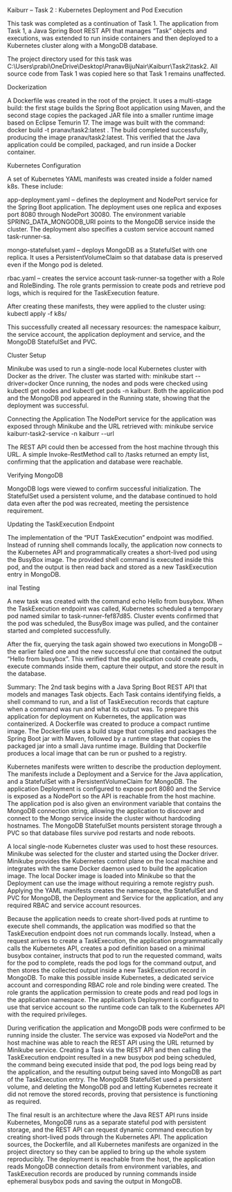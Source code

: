 Kaiburr – Task 2 : Kubernetes Deployment and Pod Execution

This task was completed as a continuation of Task 1.
The application from Task 1, a Java Spring Boot REST API that manages “Task” objects and executions, was extended to run inside containers and then deployed to a Kubernetes cluster along with a MongoDB database.

The project directory used for this task was
C:\Users\prabi\OneDrive\Desktop\PranavBijuNair\Kaiburr\Task2\task2.
All source code from Task 1 was copied here so that Task 1 remains unaffected.

Dockerization

A Dockerfile was created in the root of the project.
It uses a multi-stage build: the first stage builds the Spring Boot application using Maven, and the second stage copies the packaged JAR file into a smaller runtime image based on Eclipse Temurin 17.
The image was built with the command:
docker build -t pranav/task2:latest .
The build completed successfully, producing the image pranav/task2:latest.
This verified that the Java application could be compiled, packaged, and run inside a Docker container.

Kubernetes Configuration

A set of Kubernetes YAML manifests was created inside a folder named k8s.
These include:

app-deployment.yaml – defines the deployment and NodePort service for the Spring Boot application.
The deployment uses one replica and exposes port 8080 through NodePort 30080.
The environment variable SPRING_DATA_MONGODB_URI points to the MongoDB service inside the cluster.
The deployment also specifies a custom service account named task-runner-sa.

mongo-statefulset.yaml – deploys MongoDB as a StatefulSet with one replica.
It uses a PersistentVolumeClaim so that database data is preserved even if the Mongo pod is deleted.

rbac.yaml – creates the service account task-runner-sa together with a Role and RoleBinding.
The role grants permission to create pods and retrieve pod logs, which is required for the TaskExecution feature.

After creating these manifests, they were applied to the cluster using:
kubectl apply -f k8s/

This successfully created all necessary resources: the namespace kaiburr, the service account, the application deployment and service, and the MongoDB StatefulSet and PVC.

Cluster Setup

Minikube was used to run a single-node local Kubernetes cluster with Docker as the driver.
The cluster was started with:
minikube start --driver=docker
Once running, the nodes and pods were checked using kubectl get nodes and kubectl get pods -n kaiburr.
Both the application pod and the MongoDB pod appeared in the Running state, showing that the deployment was successful.

Connecting the Application
The NodePort service for the application was exposed through Minikube and the URL retrieved with:
minikube service kaiburr-task2-service -n kaiburr --url

The REST API could then be accessed from the host machine through this URL.
A simple Invoke-RestMethod call to /tasks returned an empty list, confirming that the application and database were reachable.

Verifying MongoDB

MongoDB logs were viewed to confirm successful initialization.
The StatefulSet used a persistent volume, and the database continued to hold data even after the pod was recreated, meeting the persistence requirement.

Updating the TaskExecution Endpoint

The implementation of the “PUT TaskExecution” endpoint was modified.
Instead of running shell commands locally, the application now connects to the Kubernetes API and programmatically creates a short-lived pod using the BusyBox image.
The provided shell command is executed inside this pod, and the output is then read back and stored as a new TaskExecution entry in MongoDB.

inal Testing

A new task was created with the command echo Hello from busybox.
When the TaskExecution endpoint was called, Kubernetes scheduled a temporary pod named similar to task-runner-fef87d85.
Cluster events confirmed that the pod was scheduled, the BusyBox image was pulled, and the container started and completed successfully.

After the fix, querying the task again showed two executions in MongoDB – the earlier failed one and the new successful one that contained the output “Hello from busybox”.
This verified that the application could create pods, execute commands inside them, capture their output, and store the result in the database.


Summary:
The 2nd task begins with a Java Spring Boot REST API that models and manages Task objects. Each Task contains identifying fields, a shell command to run, and a list of TaskExecution records that capture when a command was run and what its output was. To prepare this application for deployment on Kubernetes, the application was containerized. A Dockerfile was created to produce a compact runtime image. The Dockerfile uses a build stage that compiles and packages the Spring Boot jar with Maven, followed by a runtime stage that copies the packaged jar into a small Java runtime image. Building that Dockerfile produces a local image that can be run or pushed to a registry.

Kubernetes manifests were written to describe the production deployment. The manifests include a Deployment and a Service for the Java application, and a StatefulSet with a PersistentVolumeClaim for MongoDB. The application Deployment is configured to expose port 8080 and the Service is exposed as a NodePort so the API is reachable from the host machine. The application pod is also given an environment variable that contains the MongoDB connection string, allowing the application to discover and connect to the Mongo service inside the cluster without hardcoding hostnames. The MongoDB StatefulSet mounts persistent storage through a PVC so that database files survive pod restarts and node reboots.

A local single-node Kubernetes cluster was used to host these resources. Minikube was selected for the cluster and started using the Docker driver. Minikube provides the Kubernetes control plane on the local machine and integrates with the same Docker daemon used to build the application image. The local Docker image is loaded into Minikube so that the Deployment can use the image without requiring a remote registry push. Applying the YAML manifests creates the namespace, the StatefulSet and PVC for MongoDB, the Deployment and Service for the application, and any required RBAC and service account resources.

Because the application needs to create short-lived pods at runtime to execute shell commands, the application was modified so that the TaskExecution endpoint does not run commands locally. Instead, when a request arrives to create a TaskExecution, the application programmatically calls the Kubernetes API, creates a pod definition based on a minimal busybox container, instructs that pod to run the requested command, waits for the pod to complete, reads the pod logs for the command output, and then stores the collected output inside a new TaskExecution record in MongoDB. To make this possible inside Kubernetes, a dedicated service account and corresponding RBAC role and role binding were created. The role grants the application permission to create pods and read pod logs in the application namespace. The application’s Deployment is configured to use that service account so the runtime code can talk to the Kubernetes API with the required privileges.

During verification the application and MongoDB pods were confirmed to be running inside the cluster. The service was exposed via NodePort and the host machine was able to reach the REST API using the URL returned by Minikube service. Creating a Task via the REST API and then calling the TaskExecution endpoint resulted in a new busybox pod being scheduled, the command being executed inside that pod, the pod logs being read by the application, and the resulting output being saved into MongoDB as part of the TaskExecution entry. The MongoDB StatefulSet used a persistent volume, and deleting the MongoDB pod and letting Kubernetes recreate it did not remove the stored records, proving that persistence is functioning as required.

The final result is an architecture where the Java REST API runs inside Kubernetes, MongoDB runs as a separate stateful pod with persistent storage, and the REST API can request dynamic command execution by creating short-lived pods through the Kubernetes API. The application sources, the Dockerfile, and all Kubernetes manifests are organized in the project directory so they can be applied to bring up the whole system reproducibly. The deployment is reachable from the host, the application reads MongoDB connection details from environment variables, and TaskExecution records are produced by running commands inside ephemeral busybox pods and saving the output in MongoDB.
